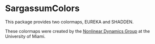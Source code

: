 # SargassumColors

This package provides two colormaps, EUREKA and SHADDEN.

These colormaps were created by the [Nonlinear Dynamics Group](https://nonlinear.earth.miami.edu/people/index.html) at the University of Miami.